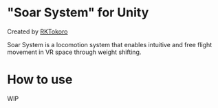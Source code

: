# "Soar System" for Unity

Created by [RKTokoro](https://github.com/RKTokoro)

Soar System is a locomotion system that enables intuitive and free flight movement in VR space through weight shifting.


# How to use

WIP
